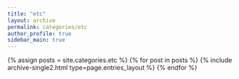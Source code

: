 ```yaml
---
title: "etc"
layout: archive
permalink: categories/etc
author_profile: true
sidebar_main: true
---
```

{% assign posts = site.categories.etc %}
{% for post in posts %} {% include archive-single2.html type=page.entries_layout %} {% endfor %}
